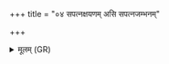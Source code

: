 +++
title = "०४ सपत्नक्षयणम् असि सपत्नजम्भनम्"

+++
<details><summary>मूलम् (GR)</summary>

सपत्नक्षयणम् असि  
सपत्नजम्भनम् असि स्वाहा ॥
</details>